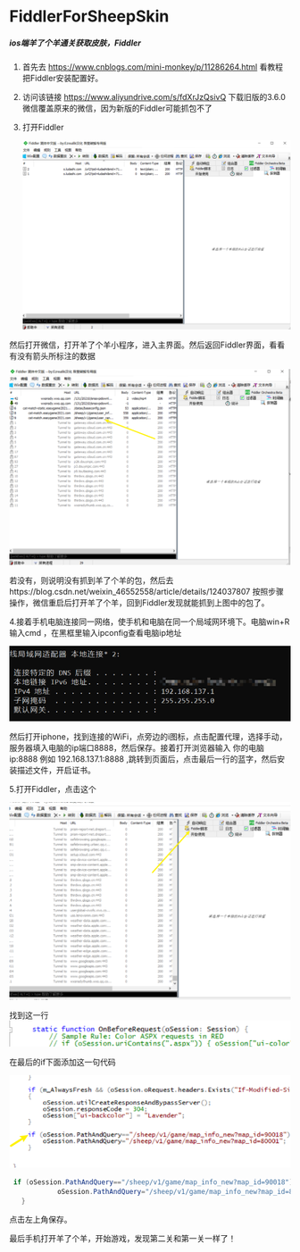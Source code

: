 # FiddlerForSheepSkin
##### ios端羊了个羊通关获取皮肤，Fiddler

1. 首先去  https://www.cnblogs.com/mini-monkey/p/11286264.html  看教程把Fiddler安装配置好。

2. 访问该链接 https://www.aliyundrive.com/s/fdXrJzQsivQ 下载旧版的3.6.0微信覆盖原来的微信，因为新版的Fiddler可能抓包不了

3. 打开Fiddler

   ![image-20220918020822678](img/image-20220918020822678.png)

然后打开微信，打开羊了个羊小程序，进入主界面。然后返回Fiddler界面，看看有没有箭头所标注的数据

![image-20220918021024878](img/image-20220918021024878.png)

若没有，则说明没有抓到羊了个羊的包，然后去https://blog.csdn.net/weixin_46552558/article/details/124037807 按照步骤操作，微信重启后打开羊了个羊，回到Fiddler发现就能抓到上图中的包了。



4.接着手机电脑连接同一网络，使手机和电脑在同一个局域网环境下。电脑win+R 输入cmd ，在黑框里输入ipconfig查看电脑ip地址

![image-20220918021838491](img/image-20220918021838491.png)



然后打开iphone，找到连接的WiFi，点旁边的i图标，点击配置代理，选择手动，服务器填入电脑的ip端口8888，然后保存。接着打开浏览器输入 你的电脑ip:8888   例如 192.168.137.1:8888 ,跳转到页面后，点击最后一行的蓝字，然后安装描述文件，开启证书。



5.打开Fiddler，点击这个

![image-20220918022250937](img/image-20220918022250937.png)



找到这一行![image-20220918022319712](img/image-20220918022319712-1663439734915.png)

在最后的if下面添加这一句代码

![image-20220918022353125](img/image-20220918022353125.png)

~~~java
 if (oSession.PathAndQuery=="/sheep/v1/game/map_info_new?map_id=90018") {
            oSession.PathAndQuery="/sheep/v1/game/map_info_new?map_id=80001";
   }

~~~

点击左上角保存。

最后手机打开羊了个羊，开始游戏，发现第二关和第一关一样了！
